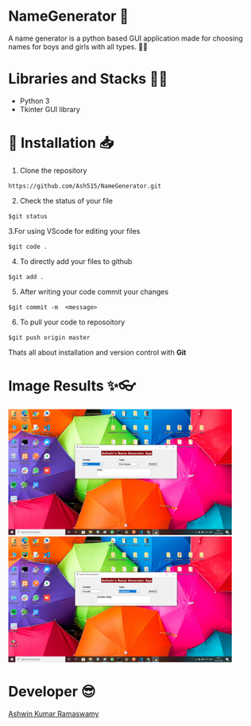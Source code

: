 # NameGenerator 🔎
A name generator is a python based GUI application made for choosing names for boys and girls with all types. 👦👧

# Libraries and Stacks 👨‍💻
- Python 3
- Tkinter GUI library

# 🚀&nbsp;Installation 📥
1. Clone the repository 
```
https://github.com/Ash515/NameGenerator.git
```
2. Check the status of your file 
```
$git status
```

3.For using VScode for editing your files 
```
$git code .
```
4. To directly add your files to github
```
$git add .
```
5. After writing your code commit your changes 
```
$git commit -m  <message>
```
6. To pull your code to reposoitory
```
$git push origin master
```
Thats all about installation and version control with **Git**

# Image Results ✨👓
<img src="image results/image1.png" width="450px">    <img src="image results/image2.png" width="450px">

# Developer 😎
[Ashwin Kumar Ramaswamy](https://github.com/Ash515)
